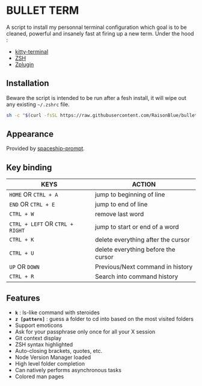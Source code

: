 # BULLET TERM

A script to install my personnal terminal configuration which goal is to be cleaned, powerful and insanely fast at firing up a new term.
Under the hood :
* [kitty-terminal](https://github.com/kovidgoyal/kitty)
* [ZSH](http://www.zsh.org/)
* [Zplugin](https://github.com/zdharma/zplugin)

## Installation
Beware the script is intended to be run after a fesh install, it will wipe out any existing `~/.zshrc` file.

```bash
sh -c "$(curl -fsSL https://raw.githubusercontent.com/RaisonBlue/bullet-term/master/install.sh)"
```

## Appearance
Provided by [spaceship-prompt](https://github.com/denysdovhan/spaceship-prompt/).

## Key binding

KEYS | ACTION
---------------------|--------------------------
`HOME` OR `CTRL + A` | jump to beginning of line
`END`  OR `CTRL + E` | jump to end of line
`CTRL + W` | remove last word
`CTRL + LEFT` OR `CTRL + RIGHT` | jump to start or end of a word
`CTRL + K` | delete everything after the cursor
`CTRL + U` | delete everything before the cursor
`UP` OR `DOWN` | Previous/Next command in history
`CTRL + R` | Search into command history

## Features
* __`k`__ : ls-like command with steroides
* __`z [pattern]`__ : guess a folder to cd into based on the most visited folders
* Support emoticons
* Ask for your passphrase only once for all your X session
* Git context display
* ZSH syntax highlighted
* Auto-closing brackets, quotes, etc.
* Node Version Manager loaded
* High level folder completion
* Can natively performs asynchronous tasks
* Colored man pages
